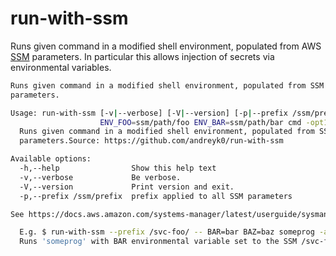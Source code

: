 # run-with-ssm
Runs given command in a modified shell environment, populated from AWS [SSM](https://docs.aws.amazon.com/systems-manager/latest/userguide/sysman-paramstore-working.html) parameters.
In particular this allows injection of secrets via environmental variables.

```bash
Runs given command in a modified shell environment, populated from SSM
parameters.

Usage: run-with-ssm [-v|--verbose] [-V|--version] [-p|--prefix /ssm/prefix]
                    ENV_FOO=ssm/path/foo ENV_BAR=ssm/path/bar cmd -opt1 ... arg1
  Runs given command in a modified shell environment, populated from SSM
  parameters.Source: https://github.com/andreyk0/run-with-ssm

Available options:
  -h,--help                Show this help text
  -v,--verbose             Be verbose.
  -V,--version             Print version and exit.
  -p,--prefix /ssm/prefix  prefix applied to all SSM parameters

See https://docs.aws.amazon.com/systems-manager/latest/userguide/sysman-paramstore-working.html for SSM docs.

  E.g. $ run-with-ssm --prefix /svc-foo/ -- BAR=bar BAZ=baz someprog -arg1 -arg2 ...
  Runs 'someprog' with BAR environmental variable set to the SSM /svc-foo/bar and BAZ variable set to /svc-foo/baz
```
